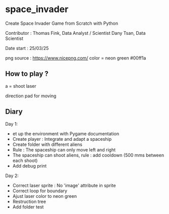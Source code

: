 # space_invader
Create Space Invader Game from Scratch with Python

Contributor :
Thomas Fink, Data Analyst / Scientist
Dany Tsan, Data Scientist

Date start :
25/03/25

png source : https://www.nicepng.com/
color = neon green #00ff1a

## How to play ?

a = shoot laser

direction pad for moving

## Diary

Day 1:
- et up the environment with Pygame documentation
- Create player : Integrate and adapt a spaceship
- Create folder with different aliens
- Rule : The spaceship can only move left and right
- The spaceship can shoot aliens, rule : add cooldown (500 mms between each shoot)
- Add debug print

Day 2:
- Correct laser sprite : No 'image' attribute in sprite
- Correct loop for boundary
- Ajust laser color to neon green
- Restruction tree
- Add folder test
